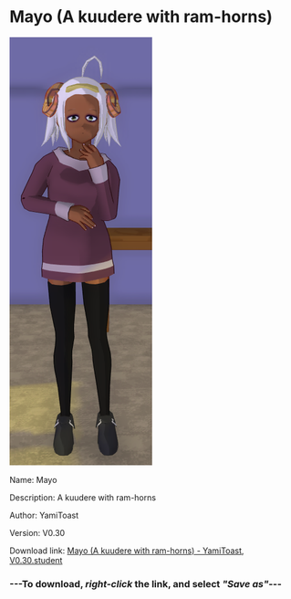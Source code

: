# Mayo (A kuudere with ram-horns)

<img src = "https://raw.githubusercontent.com/Arbiter1223/Daigaku-Gurashi-Custom-Students/master/Students/Files/Mayo%20(A%20kuudere%20with%20ram-horns).png">

Name: Mayo

Description: A kuudere with ram-horns

Author: YamiToast

Version: V0.30

Download link: <a href="https://raw.githubusercontent.com/Arbiter1223/Daigaku-Gurashi-Custom-Students/master/Students/Files/Mayo%20(A%20kuudere%20with%20ram-horns)%20-%20YamiToast%2C%20V0.30.student">Mayo (A kuudere with ram-horns) - YamiToast, V0.30.student</a>

### ---**To download, _right-click_ the link, and select _"Save as"_**---
